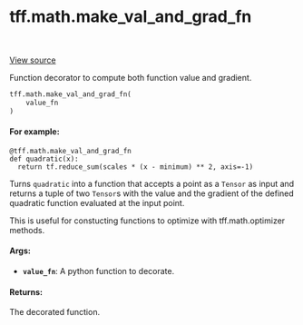<div itemscope itemtype="http://developers.google.com/ReferenceObject">
<meta itemprop="name" content="tff.math.make_val_and_grad_fn" />
<meta itemprop="path" content="Stable" />
</div>

# tff.math.make_val_and_grad_fn

<!-- Insert buttons and diff -->

<table class="tfo-notebook-buttons tfo-api" align="left">
</table>

<a target="_blank" href="https://github.com/google/tf-quant-finance/blob/master/tf_quant_finance/math/gradient.py">View source</a>



Function decorator to compute both function value and gradient.

```python
tff.math.make_val_and_grad_fn(
    value_fn
)
```



<!-- Placeholder for "Used in" -->


#### For example:



```
@tff.math.make_val_and_grad_fn
def quadratic(x):
  return tf.reduce_sum(scales * (x - minimum) ** 2, axis=-1)
```

Turns `quadratic` into a function that accepts a point as a `Tensor` as input
and returns a tuple of two `Tensor`s with the value and the gradient of the
defined quadratic function evaluated at the input point.

This is useful for constucting functions to optimize with tff.math.optimizer
methods.

#### Args:


* <b>`value_fn`</b>: A python function to decorate.


#### Returns:

The decorated function.
